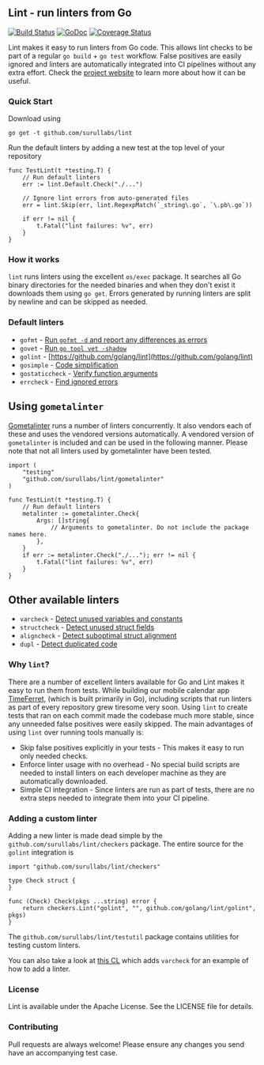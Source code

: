 ## Lint - run linters from Go

[![Build Status](https://travis-ci.org/surullabs/lint.svg?branch=master)](https://travis-ci.org/surullabs/lint) [![GoDoc](https://godoc.org/github.com/surullabs/lint?status.svg)](https://godoc.org/github.com/surullabs/lint) [![Coverage Status](https://coveralls.io/repos/github/surullabs/lint/badge.svg?branch=master)](https://coveralls.io/github/surullabs/lint?branch=master)

Lint makes it easy to run linters from Go code. This allows lint checks to be part of a regular `go build` + `go test` workflow. False positives are easily ignored and linters are automatically integrated into CI pipelines without any extra effort. Check the [project website](https://www.timeferret.com/lint) to learn more about how it can be useful.

### Quick Start

Download using
```
go get -t github.com/surullabs/lint
```
Run the default linters by adding a new test at the top level of your repository
```
func TestLint(t *testing.T) {
    // Run default linters
    err := lint.Default.Check("./...")
    
    // Ignore lint errors from auto-generated files
    err = lint.Skip(err, lint.RegexpMatch(`_string\.go`, `\.pb\.go`))
    
    if err != nil {
        t.Fatal("lint failures: %v", err)
    }
}
```

### How it works

`lint` runs linters using the excellent `os/exec` package. It searches all Go binary directories for the needed binaries and when they don't exist it downloads them using `go get`. Errors generated by running linters are split by newline and can be skipped as needed.

### Default linters

  - `gofmt` - [Run `gofmt -d` and report any differences as errors](https://golang.org/cmd/gofmt/)
  - `govet` - [Run `go tool vet -shadow`](https://golang.org/cmd/vet/)
  - `golint` - [https://github.com/golang/lint](https://github.com/golang/lint)
  - `gosimple` - [Code simplification](https://github.com/dominikh/go-simple)
  - `gostaticcheck` - [Verify function arguments](https://github.com/dominikh/go-staticcheck)
  - `errcheck` - [Find ignored errors](https://github.com/kisielk/errcheck)
  
 ## Using `gometalinter`

[Gometalinter](https://github.com/alecthomas/gometalinter) runs a number of linters concurrently. It also vendors each of these and uses the vendored versions automatically. A vendored version of `gometalinter` is included and can be used in the following manner. Please note that not all linters used by gometalinter have been tested.
 
```
import (
    "testing"
    "github.com/surullabs/lint/gometalinter"
)

func TestLint(t *testing.T) {
    // Run default linters
    metalinter := gometalinter.Check{
        Args: []string{
            // Arguments to gometalinter. Do not include the package names here.
        },
    }
    if err := metalinter.Check("./..."); err != nil {
        t.Fatal("lint failures: %v", err)
    }
}

```
 
 ## Other available linters
 
  - `varcheck` - [Detect unused variables and constants](https://github.com/opennota/check)
  - `structcheck` - [Detect unused struct fields](https://github.com/opennota/check)
  - `aligncheck` - [Detect suboptimal struct alignment](https://github.com/opennota/check)
  - `dupl` - [Detect duplicated code](https://github.com/mibk/dupl)
 
### Why `lint`?

There are a number of excellent linters available for Go and Lint makes it easy to run them from tests. While building our mobile calendar app [TimeFerret](https://www.timeferret.com), (which is built primarily in Go), including scripts that run linters as part of every repository grew tiresome very soon. Using `lint` to create tests that ran on each commit made the codebase much more stable, since any unneeded false positives were easily skipped. The main advantages of using `lint` over running tools manually is:

  - Skip false positives explicitly in your tests - This makes it easy to run only needed checks.
  - Enforce linter usage with no overhead - No special build scripts are needed to install linters on each developer machine as they are automatically downloaded.
  - Simple CI integration - Since linters are run as part of tests, there are no extra steps needed to integrate them into your CI pipeline.

### Adding a custom linter

Adding a new linter is made dead simple by the `github.com/surullabs/lint/checkers` package. The entire source for the `golint` integration is

```
import "github.com/surullabs/lint/checkers"

type Check struct {
}

func (Check) Check(pkgs ...string) error {
    return checkers.Lint("golint", "", github.com/golang/lint/golint", pkgs)
}
```

The `github.com/surullabs/lint/testutil` package contains utilities for testing custom linters.

You can also take a look at [this CL](https://github.com/surullabs/lint/commit/5e6be15e3b9964e8465655abb9759defd1c46af9) which adds `varcheck` for an example of how to add a linter.
### License

Lint is available under the Apache License. See the LICENSE file for details.

### Contributing

Pull requests are always welcome! Please ensure any changes you send have an accompanying test case.